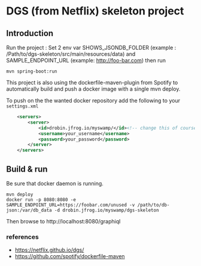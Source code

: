 # DGS (from Netflix) skeleton project

## Introduction

Run the project : 
Set 2 env var
SHOWS_JSONDB_FOLDER (example : /Path/to/dgs-skeleton/src/main/resources/data)
and
SAMPLE_ENDPOINT_URL (example: http://foo-bar.com)
then run 
```
mvn spring-boot:run
```

This project is also using the dockerfile-maven-plugin from Spotify to automatically build and push a docker image with a single mvn deploy.

To push on the the wanted docker repository add the following to your `settings.xml`

```xml
	<servers>
		<server>
			<id>drobin.jfrog.io/myswamp/</id><!-- change this of course-->
			<username>your_username</username>
			<password>your_password</password>
		</server>
	</servers>
```

## Build & run
Be sure that docker daemon is running.
```
mvn deploy
docker run -p 8080:8080 -e SAMPLE_ENDPOINT_URL=https://foobar.com/unused -v /path/to/db-json:/var/db_data -d drobin.jfrog.io/myswamp/dgs-skeleton
```

Then browse to http://localhost:8080/graphiql

### references

- https://netflix.github.io/dgs/
- https://github.com/spotify/dockerfile-maven
